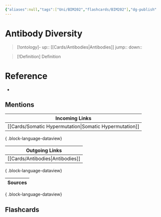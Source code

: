 ```yaml
---
{"aliases":null,"tags":["Uni/BIM202","flashcards/BIM202"],"dg-publish":true,"permalink":"/cards/antibody-diversity/","dgPassFrontmatter":true}
---
```


# Antibody Diversity

> [!ontology]-
> up:: [[Cards/Antibodies\|Antibodies]]
> jump:: 
> down:: 

> [!Definition] Definition

# Reference

- 

## Mentions

| Incoming Links                                            |
| --------------------------------------------------------- |
| [[Cards/Somatic Hypermutation\|Somatic Hypermutation]] |

{ .block-language-dataview}

| Outgoing Links                      |
| ----------------------------------- |
| [[Cards/Antibodies\|Antibodies]] |

{ .block-language-dataview}

| Sources |
| ------- |

{ .block-language-dataview}

## Flashcards